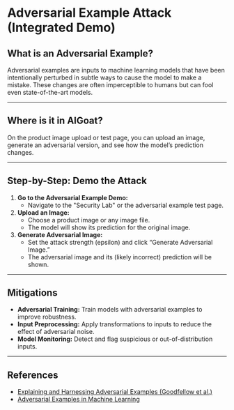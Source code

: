 # Adversarial Example Attack (Integrated Demo)

## What is an Adversarial Example?
Adversarial examples are inputs to machine learning models that have been intentionally perturbed in subtle ways to cause the model to make a mistake. These changes are often imperceptible to humans but can fool even state-of-the-art models.

---

## Where is it in AIGoat?
On the product image upload or test page, you can upload an image, generate an adversarial version, and see how the model’s prediction changes.

---

## Step-by-Step: Demo the Attack
1. **Go to the Adversarial Example Demo:**
   - Navigate to the "Security Lab" or the adversarial example test page.
2. **Upload an Image:**
   - Choose a product image or any image file.
   - The model will show its prediction for the original image.
3. **Generate Adversarial Image:**
   - Set the attack strength (epsilon) and click “Generate Adversarial Image.”
   - The adversarial image and its (likely incorrect) prediction will be shown.

---

## Mitigations
- **Adversarial Training:** Train models with adversarial examples to improve robustness.
- **Input Preprocessing:** Apply transformations to inputs to reduce the effect of adversarial noise.
- **Model Monitoring:** Detect and flag suspicious or out-of-distribution inputs.

---

## References
- [Explaining and Harnessing Adversarial Examples (Goodfellow et al.)](https://arxiv.org/abs/1412.6572)
- [Adversarial Examples in Machine Learning](https://en.wikipedia.org/wiki/Adversarial_machine_learning) 